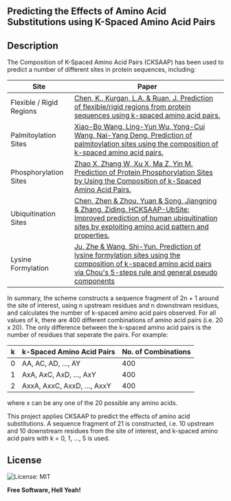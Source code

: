 Predicting the Effects of Amino Acid Substitutions using K-Spaced Amino Acid Pairs
----

## Description

The Composition of K-Spaced Amino Acid Pairs (CKSAAP) has been used to predict a number of different sites in protein sequences, including:

Site|Paper
-|-
Flexible / Rigid Regions|[Chen, K., Kurgan, L.A. & Ruan, J. Prediction of flexible/rigid regions from protein sequences using k-spaced amino acid pairs.](https://bmcstructbiol.biomedcentral.com/articles/10.1186/1472-6807-7-25)
Palmitoylation Sites|[Xiao-Bo Wang, Ling-Yun Wu, Yong-Cui Wang, Nai-Yang Deng. Prediction of palmitoylation sites using the composition of k-spaced amino acid pairs.](https://academic.oup.com/peds/article/22/11/707/1485136)
Phosphorylation Sites|[Zhao X, Zhang W, Xu X, Ma Z, Yin M. Prediction of Protein Phosphorylation Sites by Using the Composition of k-Spaced Amino Acid Pairs.](https://journals.plos.org/plosone/article?id=10.1371/journal.pone.0046302)
Ubiquitination Sites|[Chen, Zhen & Zhou, Yuan & Song, Jiangning & Zhang, Ziding. HCKSAAP-UbSite: Improved prediction of human ubiquitination sites by exploiting amino acid pattern and properties.](https://www.sciencedirect.com/science/article/abs/pii/S157096391300160X)
Lysine Formylation|[Ju, Zhe & Wang, Shi-Yun. Prediction of lysine formylation sites using the composition of k-spaced amino acid pairs via Chou's 5-steps rule and general pseudo components](https://www.sciencedirect.com/science/article/pii/S0888754319302198)

In summary, the scheme constructs a sequence fragment of 2n + 1 around the site of interest, using n upstream residues and n downstream residues, and calculates the number of k-spaced amino acid pairs observed.  For all values of k, there are 400 different combinations of amino acid pairs (i.e. 20 x 20).  The only difference between the k-spaced amino acid pairs is the number of residues that seperate the pairs.  For example:

k|k-Spaced Amino Acid Pairs|No. of Combinations
-|-|-
0|AA, AC, AD, …, AY|400
1|AxA, AxC, AxD, …, AxY|400
2|AxxA, AxxC, AxxD, …, AxxY|400

where x can be any one of the 20 possible any amino acids.

This project applies CKSAAP to predict the effects of amino acid substitutions.  A sequence fragment of 21 is constructed, i.e. 10 upstream and 10 downstream residues from the site of interest, and k-spaced amino acid pairs with k = 0, 1, …, 5 is used. 

## License

![License: MIT](https://img.shields.io/badge/License-MIT-blue.svg)

**Free Software, Hell Yeah!**